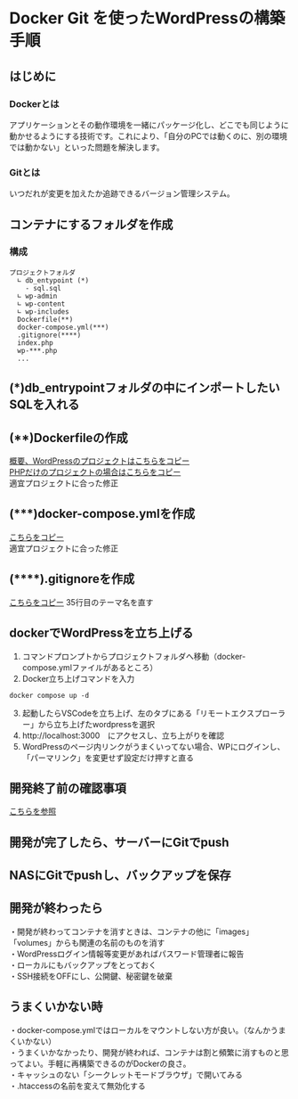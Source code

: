 # Docker Git を使ったWordPressの構築手順
## はじめに
### Dockerとは
アプリケーションとその動作環境を一緒にパッケージ化し、どこでも同じように動かせるようにする技術です。これにより、「自分のPCでは動くのに、別の環境では動かない」といった問題を解決します。
### Gitとは
いつだれが変更を加えたか追跡できるバージョン管理システム。
## コンテナにするフォルダを作成
### 構成
```
プロジェクトフォルダ
  ∟ db_entypoint (*)
    - sql.sql
  ∟ wp-admin
  ∟ wp-content
  ∟ wp-includes
  Dockerfile(**)
  docker-compose.yml(***)
  .gitignore(****)
  index.php
  wp-***.php
  ...
```

## (*)db_entrypointフォルダの中にインポートしたいSQLを入れる

## (**)Dockerfileの作成
[概要、WordPressのプロジェクトはこちらをコピー](../docker/docker-file.md)<br>
[PHPだけのプロジェクトの場合はこちらをコピー](../docker/php-Dockerfile)<br>
適宜プロジェクトに合った修正

## (***)docker-compose.ymlを作成
[こちらをコピー](../docker/docker-compose.yml)<br>
適宜プロジェクトに合った修正

## (****).gitignoreを作成
[こちらをコピー](../git/.gitignore)
35行目のテーマ名を直す

## dockerでWordPressを立ち上げる
1. コマンドプロンプトからプロジェクトフォルダへ移動（docker-compose.ymlファイルがあるところ）
1. Docker立ち上げコマンドを入力
```
docker compose up -d
```
3. 起動したらVSCodeを立ち上げ、左のタブにある「リモートエクスプローラー」から立ち上げたwordpressを選択
1. http://localhost:3000　にアクセスし、立ち上がりを確認
1. WordPressのページ内リンクがうまくいってない場合、WPにログインし、「パーマリンク」を変更せず設定だけ押すと直る

## 開発終了前の確認事項
[こちらを参照](../wordpress/final.md)

## 開発が完了したら、サーバーにGitでpush


## NASにGitでpushし、バックアップを保存

## 開発が終わったら
・開発が終わってコンテナを消すときは、コンテナの他に「images」「volumes」からも関連の名前のものを消す <br>
・WordPressログイン情報等変更があればパスワード管理者に報告<br>
・ローカルにもバックアップをとっておく<br>
・SSH接続をOFFにし、公開鍵、秘密鍵を破棄

## うまくいかない時
・docker-compose.ymlではローカルをマウントしない方が良い。（なんかうまくいかない）<br>
・うまくいかなかったり、開発が終われば、コンテナは割と頻繁に消すものと思ってよい。手軽に再構築できるのがDockerの良さ。<br>
・キャッシュのない「シークレットモードブラウザ」で開いてみる<br>
・.htaccessの名前を変えて無効化する<br>
